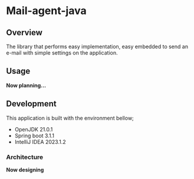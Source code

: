 # Mail-agent-java
## Overview
The library that performs easy implementation, easy embedded to send an e-mail with simple settings on the application.  


## Usage
**Now planning...**

## Development
This application is built with the environment bellow;

- OpenJDK 21.0.1
- Spring boot 3.1.1
- IntelliJ IDEA 2023.1.2

### Architecture
**Now designing**
